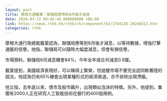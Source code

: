 ```yaml
---
layout: post
title: 摩根大通戴蒙：聯儲局應等到6月後才減息
date: 2024-03-12 09:45:44.000000000 +08:00
link: https://news.rthk.hk/rthk/ch/component/k2/1744226-20240312.htm
categories: rthk
---
```


摩根大通行政總裁戴蒙認為，聯儲局應等到6月後才減息，以等待數據，增強打擊通脹的信譽。他指，聯儲局可以隨時大幅度減息，但會有損信譽。

市場預料，聯儲局6月減息機會84%，今年全年或合共減息0.9厘。

戴蒙提到，美國經濟表現好，可以稱得上繁榮，但提醒市場不要完全認同軟著陸的說法，他認為仍有65%機會出現某種形式的經濟衰退，亦不排除出現滯脹。

他又指，去年底以來，債市及股市飆升，出現類似泡沫的特徵。另外，他提到，集團有2000人正在研究人工智能技術在銀行的400個用例。
